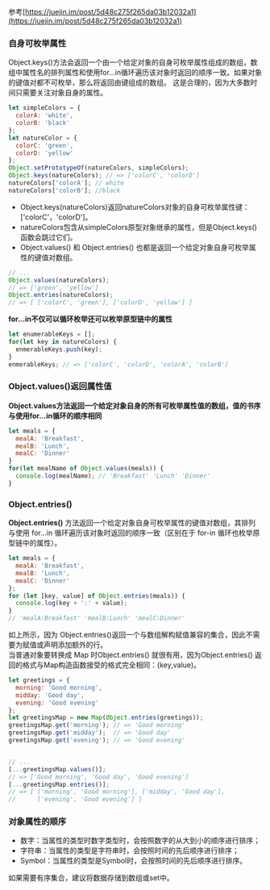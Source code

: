 参考[https://juejin.im/post/5d48c275f265da03b12032a1](https://juejin.im/post/5d48c275f265da03b12032a1)

### 自身可枚举属性

Object.keys()方法会返回一个由一个给定对象的自身可枚举属性组成的数组，数组中属性名的排列属性和使用for...in循环遍历该对象时返回的顺序一致。如果对象的键值对都不可枚举，那么将返回由键组成的数组。
这是合理的，因为大多数时间只需要关注对象自身的属性。  

``` js
let simpleColors = {
  colorA: 'white',
  colorB: 'black'
};
let natureColor = {
  colorC: 'green',
  colorD: 'yellow'
};
Object.setPrototypeOf(natureColors, simpleColors);
Object.keys(natureColors); // => ['colorC', 'colorD']
natureColors['colorA']; // white
natureColors['colorB']; //black
```
- Object.keys(natureColors)返回natureColors对象的自身可枚举属性键：['colorC'，'colorD']。
- natureColors包含从simpleColors原型对象继承的属性，但是Object.keys()函数会跳过它们。
- Object.values() 和 Object.entries() 也都是返回一个给定对象自身可枚举属性的键值对数组。

``` js
// ...
Object.values(natureColors); 
// => ['green', 'yellow']
Object.entries(natureColors);
// => [ ['colorC', 'green'], ['colorD', 'yellow'] ]

```
**for...in不仅可以循环枚举还可以枚举原型链中的属性**
``` js
let enumerableKeys = [];
for(let key in natureColors) {
  enmerableKeys.push(key);
}
enmerableKeys; // => ['colorC', 'colorD', 'colorA', 'colorB']
```

### Object.values()返回属性值


**Object.values方法返回一个给定对象自身的所有可枚举属性值的数组，值的书序与使用for...in循环的顺序相同**

``` js
let meals = {
  mealA: 'Breakfast',
  mealB: 'Lunch',
  mealC: 'Dinner'
}
for(let mealName of Object.values(meals)) {
  console.log(mealName); // 'Breakfast' 'Lunch' 'Dinner'
}
```

### Object.entries()

**Object.entries()** 方法返回一个给定对象自身可枚举属性的键值对数组，其排列与使用 for...in 循环遍历该对象时返回的顺序一致（区别在于 for-in 循环也枚举原型链中的属性）。

``` js
let meals = {
  mealA: 'Breakfast',
  mealB: 'Lunch',
  mealC: 'Dinner'
};
for (let [key, value] of Object.entries(meals)) {
  console.log(key + ':' + value);
}
// 'mealA:Breakfast' 'mealB:Lunch' 'mealC:Dinner'

```

如上所示，因为 Object.entries()返回一个与数组解构赋值兼容的集合，因此不需要为赋值或声明添加额外的行。  
当普通对象要转换成 Map 时Object.entries() 就很有用，因为Object.entries() 返回的格式与Map构造函数接受的格式完全相同：(key,value)。  


``` js
let greetings = {
  morning: 'Good morning',
  midday: 'Good day',
  evening: 'Good evening'
};
let greetingsMap = new Map(Object.entries(greetings));
greetingsMap.get('morning'); // => 'Good morning'
greetingsMap.get('midday');  // => 'Good day'
greetingsMap.get('evening'); // => 'Good evening'


// ...
[...greetingsMap.values()];
// => ['Good morning', 'Good day', 'Good evening']
[...greetingsMap.entries()];
// => [ ['morning', 'Good morning'], ['midday', 'Good day'], 
//      ['evening', 'Good evening'] ]
```

### 对象属性的顺序

- 数字：当属性的类型时数字类型时，会按照数字的从大到小的顺序进行排序；
- 字符串：当属性的类型是字符串时，会按照时间的先后顺序进行排序；
- Symbol：当属性的类型是Symbol时，会按照时间的先后顺序进行排序。

如果需要有序集合，建议将数据存储到数组或set中。